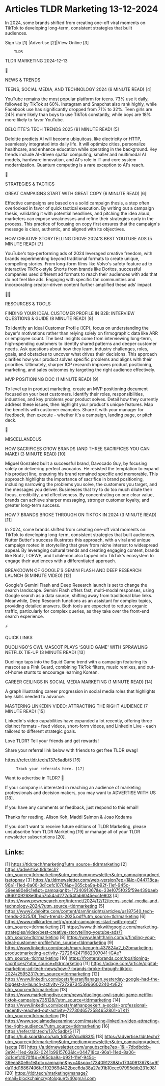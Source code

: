 # Articles TLDR Marketing 13-12-2024

In 2024, some brands shifted from creating one-off viral moments on
TikTok to developing long-term, consistent strategies that built
audiences. ‌ ‌ ‌ ‌ ‌ ‌ ‌ ‌ ‌ ‌ ‌ ‌ ‌ ‌ ‌ ‌ ‌ ‌ ‌ ‌ ‌ ‌ ‌ ‌ ‌ ‌  ‌ ‌ ‌ ‌ ‌ ‌ ‌ ‌ ‌ ‌ ‌ ‌ ‌ ‌ ‌ ‌ ‌ ‌ ‌ ‌ ‌ ‌ ‌ ‌ ‌ ‌ 


 Sign Up [1] |Advertise [2]|View Online [3] 

		TLDR 

TLDR MARKETING 2024-12-13

📱 

NEWS & TRENDS

 TEENS, SOCIAL MEDIA, AND TECHNOLOGY 2024 (6 MINUTE READ) [4] 

 YouTube remains the most popular platform for teens. 73% use it
daily, followed by TikTok at 60%. Instagram and Snapchat also rank
highly, while Facebook use has significantly dropped from 71% to 32%.
Teen girls are 24% more likely than boys to use TikTok constantly,
while boys are 18% more likely to favor YouTube. 

 DELOITTE'S TECH TRENDS 2025 (81 MINUTE READ) [5] 

 Deloitte predicts AI will become ubiquitous, like electricity or
HTTP, seamlessly integrated into daily life. It will optimize cities,
personalize healthcare, and enhance education while operating in the
background. Key trends include AI-driven spatial computing, smaller
and multimodal AI models, hardware innovation, and AI's role in IT and
core system modernization. Quantum computing is a rare exception to
AI's reach. 

🚀 

STRATEGIES & TACTICS

 GREAT CAMPAIGNS START WITH GREAT COPY (6 MINUTE READ) [6] 

 Effective campaigns are based on a solid campaign thesis, a step
often overlooked in favor of quick tactical execution. By writing out
a campaign thesis, validating it with potential headlines, and
pitching the idea aloud, marketers can expose weaknesses and refine
their strategies early in the process. This practice of focusing on
copy first ensures that the campaign's message is clear, authentic,
and aligned with its objectives. 

 HOW CREATIVE STORYTELLING DROVE 2024'S BEST YOUTUBE ADS (5 MINUTE
READ) [7] 

 YouTube's top-performing ads of 2024 leveraged creative freedom, with
brands experimenting beyond traditional formats to create unique,
compelling stories. From long-form films like Volvo's safety feature
ad to interactive TikTok-style Shorts from brands like Doritos,
successful companies used different ad formats to reach their
audiences with ads that do not feel like ads. Engaging with specific
fan communities and incorporating creator-driven content further
amplified these ads' impact. 

🧑‍💻 

RESOURCES & TOOLS

 FINDING YOUR IDEAL CUSTOMER PROFILE IN B2B: INTERVIEW QUESTIONS &
GUIDE (8 MINUTE READ) [8] 

 To identify an Ideal Customer Profile (ICP), focus on understanding
the buyer's motivations rather than relying solely on firmographic
data like ARR or employee count. The best insights come from
interviewing long-term, high-spending customers to identify shared
patterns and deeper customer needs. Ask questions about how they
learn, industry challenges, roles, goals, and obstacles to uncover
what drives their decisions. This approach clarifies how your product
solves specific problems and aligns with their priorities. Ultimately,
sharper ICP research improves product positioning, marketing, and
sales outcomes by targeting the right audience effectively. 

 MVP POSITIONING DOC (1 MINUTE READ) [9] 

 To level up in product marketing, create an MVP positioning document
focused on your best customers. Identify their roles,
responsibilities, industries, and key problems your product solves.
Detail how they currently address these issues, then highlight your
product's unique features. Map the benefits with customer examples.
Share it with your manager for feedback, then execute - whether it's a
campaign, landing page, or pitch deck. 

🎁 

MISCELLANEOUS

 HOW SACRIFICES GROW BRANDS (AND THREE SACRIFICES YOU CAN MAKE) (3
MINUTE READ) [10] 

 Miguel Gonzalez built a successful brand, Davocado Guy, by focusing
solely on delivering perfect avocados. He resisted the temptation to
expand his product line, ensuring his brand remained specific and
memorable. This approach highlights the importance of sacrifice in
brand positioning, including narrowing the problems you solve, the
customers you target, and the messages you deliver. Businesses that
try to do too much dilute their focus, credibility, and effectiveness.
By concentrating on one clear value, brands can achieve sharper
messaging, stronger customer loyalty, and greater long-term success. 

 HOW 7 BRANDS BROKE THROUGH ON TIKTOK IN 2024 (3 MINUTE READ) [11] 

 In 2024, some brands shifted from creating one-off viral moments on
TikTok to developing long-term, consistent strategies that built
audiences. Nutter Butter's success illustrates this approach, with a
viral and unique campaign rooted in storytelling that grew from niche
interest to widespread appeal. By leveraging cultural trends and
creating engaging content, brands like Bratz, LOEWE, and Lululemon
also tapped into TikTok's ecosystem to engage their audiences with a
differentiated approach. 

 BREAKDOWN OF GOOGLE'S GEMINI FLASH AND DEEP RESEARCH LAUNCH (8 MINUTE
VIDEO) [12] 

 Google's Gemini Flash and Deep Research launch is set to change the
search landscape. Gemini Flash offers fast, multi-modal responses,
using Google search as a data source, shifting away from traditional
blue links. Meanwhile, Deep Research functions as an assistant for
complex topics, providing detailed answers. Both tools are expected to
reduce organic traffic, particularly for complex queries, as they take
over the front-end search experience. 

⚡ 

QUICK LINKS

 DUOLINGO'S OWL MASCOT PLAYS ‘SQUID GAME' WITH SPRAWLING NETFLIX
TIE-UP (3 MINUTE READ) [13] 

 Duolingo taps into the Squid Game trend with a campaign featuring its
mascot as a Pink Guard, combining TikTok filters, music remixes, and
out-of-home stunts to encourage learning Korean. 

 CAREER CEILINGS IN SOCIAL MEDIA MARKETING (1 MINUTE READ) [14] 

 A graph illustrating career progression in social media roles that
highlights key skills needed to advance. 

 MASTERING LINKEDIN VIDEO: ATTRACTING THE RIGHT AUDIENCE (7 MINUTE
READ) [15] 

 LinkedIn's video capabilities have expanded a lot recently, offering
three distinct formats - feed videos, short-form videos, and LinkedIn
Live - each tailored to different strategic goals. 

Love TLDR? Tell your friends and get rewards!

 Share your referral link below with friends to get free TLDR swag! 

 https://refer.tldr.tech/137c5adb/5 [16] 

		 Track your referrals here. [17] 

Want to advertise in TLDR? 📰

 If your company is interested in reaching an audience of marketing
professionals and decision makers, you may want to ADVERTISE WITH US
[18]. 

 If you have any comments or feedback, just respond to this email! 

Thanks for reading, 
Alison Koh, Maddi Salmon & Joao Kodama 

If you don't want to receive future editions of TLDR Marketing, please
unsubscribe from TLDR Marketing [19] or manage all of your TLDR
newsletter subscriptions [20]. 

 

Links:
------
[1] https://tldr.tech/marketing?utm_source=tldrmarketing
[2] https://advertise.tldr.tech?utm_source=tldrmarketing&utm_medium=newsletter&utm_campaign=advertisetopnav
[3] https://a.tldrnewsletter.com/web-version?ep=1&lc=044718ca-96a1-11ed-8a06-3d1cefc1070f&p=065cba9a-b92f-11ef-945c-39eea80e9c1e&pt=campaign&t=1734091367&s=33e1075f025f59e439baebd860109268e0bd57b54ad272d54fab6045eccfe903
[4] https://www.pewresearch.org/internet/2024/12/12/teens-social-media-and-technology-2024/?utm_source=tldrmarketing
[5] https://www2.deloitte.com/content/dam/insights/articles/us187540_tech-trends-2025/DI_Tech-trends-2025.pdf?utm_source=tldrmarketing
[6] https://www.milkkarten.net/p/great-campaigns-start-with-great?utm_source=tldrmarketing
[7] https://www.thinkwithgoogle.com/marketing-strategies/video/best-creative-storytelling-youtube-ads/?utm_source=tldrmarketing
[8] https://www.leahtharin.com/p/finding-your-ideal-customer-profile?utm_source=tldrmarketing
[9] https://www.linkedin.com/posts/mary-keough-437824a2_b2bmarketing-productmarketing-activity-7272642471682007041-IGAe?utm_source=tldrmarketing
[10] https://fronterabrands.com/positioning-sacrifices/?utm_source=tldrmarketing
[11] https://adage.com/article/digital-marketing-ad-tech-news/how-7-brands-broke-through-tiktok-2024/2595231?utm_source=tldrmarketing
[12] https://www.linkedin.com/posts/kieranjflanagan_yesterday-google-had-the-biggest-ai-launch-activity-7272973453966602240-tvE2?utm_source=tldrmarketing
[13] https://www.marketingdive.com/news/duolingo-owl-squid-game-netflix-tiktok-campaign/735128/?utm_source=tldrmarketing
[14] https://www.linkedin.com/posts/nathanpoekert_a-social-professional-recently-reached-out-activity-7273046572584652801-oTK1?utm_source=tldrmarketing
[15] https://www.socialmediaexaminer.com/mastering-linkedin-video-attracting-the-right-audience/?utm_source=tldrmarketing
[16] https://refer.tldr.tech/137c5adb/5
[17] https://hub.sparklp.co/sub_1d5b97dcd683/5
[18] https://advertise.tldr.tech/?utm_source=tldrmarketing&utm_medium=newsletter&utm_campaign=advertisecta
[19] https://a.tldrnewsletter.com/unsubscribe?ep=1&l=7dbdbdcb-3e94-11ed-9a32-0241b9615763&lc=044718ca-96a1-11ed-8a06-3d1cefc1070f&p=065cba9a-b92f-11ef-945c-39eea80e9c1e&pt=campaign&pv=4&spa=1734091238&t=1734091367&s=9fda11dd18867406fe1192969d422bec6da38a27a91b10cec97995ddb231c981
[20] https://tldr.tech/marketing/manage?email=blockchaincryptologue%40gmail.com